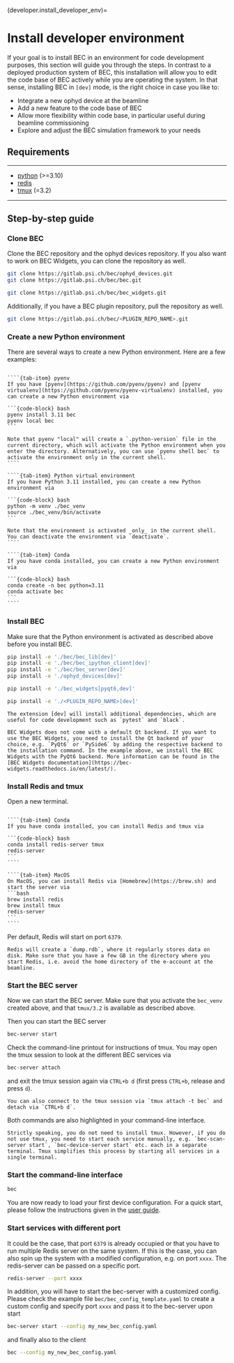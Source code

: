 (developer.install_developer_env)=
# Install developer environment
If your goal is to install BEC in an environment for code development purposes, this section will guide you through the steps.
In contrast to a deployed production system of BEC, this installation will allow you to edit the code base of BEC actively while you are operating the system.
In that sense, installing BEC in `[dev]` mode, is the right choice in case you like to:

- Integrate a new ophyd device at the beamline
- Add a new feature to the code base of BEC
- Allow more flexibility within code base, in particular useful during beamline commissioning
- Explore and adjust the BEC simulation framework to your needs


## Requirements

---
- [python](https://www.python.org) (>=3.10)
- [redis](https://redis.io)
- [tmux](https://github.com/tmux/tmux/wiki) (=3.2)
---


## Step-by-step guide
### Clone BEC

Clone the BEC repository and the ophyd devices repository. If you also want to work on BEC Widgets, you can clone the repository as well.

```bash
git clone https://gitlab.psi.ch/bec/ophyd_devices.git
git clone https://gitlab.psi.ch/bec/bec.git

git clone https://gitlab.psi.ch/bec/bec_widgets.git
```

Additionally, if you have a BEC plugin repository, pull the repository as well.

```bash
git clone https://gitlab.psi.ch/bec/<PLUGIN_REPO_NAME>.git
```

### Create a new Python environment
There are several ways to create a new Python environment. Here are a few examples:

`````{tab-set}

````{tab-item} pyenv
If you have [pyenv](https://github.com/pyenv/pyenv) and [pyenv virtualenv](https://github.com/pyenv/pyenv-virtualenv) installed, you can create a new Python environment via

```{code-block} bash
pyenv install 3.11 bec
pyenv local bec 
```

Note that pyenv "local" will create a `.python-version` file in the current directory, which will activate the Python environment when you enter the directory. Alternatively, you can use `pyenv shell bec` to activate the environment only in the current shell.
````

````{tab-item} Python virtual environment
If you have Python 3.11 installed, you can create a new Python environment via

```{code-block} bash
python -m venv ./bec_venv
source ./bec_venv/bin/activate
```

Note that the environment is activated _only_ in the current shell. You can deactivate the environment via `deactivate`.
````

````{tab-item} Conda
If you have conda installed, you can create a new Python environment via

```{code-block} bash
conda create -n bec python=3.11
conda activate bec
```
````
````` 

### Install BEC
Make sure that the Python environment is activated as described above before you install BEC.

```bash
pip install -e './bec/bec_lib[dev]'
pip install -e './bec/bec_ipython_client[dev]'
pip install -e './bec/bec_server[dev]'
pip install -e './ophyd_devices[dev]'
```

```bash
pip install -e './bec_widgets[pyqt6,dev]'
```

```bash
pip install -e './<PLUGIN_REPO_NAME>[dev]'
```

```{note}
The extension [dev] will install additional dependencies, which are useful for code development such as `pytest` and `black`.
```

```{note}
BEC Widgets does not come with a default Qt backend. If you want to use the BEC Widgets, you need to install the Qt backend of your choice, e.g. `PyQt6` or `PySide6` by adding the respective backend to the installation command. In the example above, we install the BEC Widgets with the PyQt6 backend. More information can be found in the [BEC Widgets documentation](https://bec-widgets.readthedocs.io/en/latest/).
```

### Install Redis and tmux
Open a new terminal.

`````{tab-set}

````{tab-item} Conda
If you have conda installed, you can install Redis and tmux via

```{code-block} bash
conda install redis-server tmux
redis-server
```
````

````{tab-item} MacOS
On MacOS, you can install Redis via [Homebrew](https://brew.sh) and start the server via
```bash
brew install redis
brew install tmux
redis-server
```
````
`````

Per default, Redis will start on port `6379`.

```{tip}
Redis will create a `dump.rdb`, where it regularly stores data on disk. Make sure that you have a few GB in the directory where you start Redis, i.e. avoid the home directory of the e-account at the beamline.
```

### Start the BEC server
Now we can start the BEC server.
Make sure that you activate the `bec_venv` created above, and that `tmux/3.2` is available as described above.

Then you can start the BEC server
```bash
bec-server start
```
Check the command-line printout for instructions of tmux.
You may open the tmux session to look at the different BEC services via

```bash
bec-server attach
```

and exit the tmux session again via `CTRL+b d` (first press `CTRL+b`, release and press `d`).
```{note}
You can also connect to the tmux session via `tmux attach -t bec` and detach via `CTRL+b d`.
```
Both commands are also highlighted in your command-line interface.

```{note}
Strictly speaking, you do not need to install tmux. However, if you do not use tmux, you need to start each service manually, e.g. `bec-scan-server start`, `bec-device-server start` etc. each in a separate terminal. Tmux simplifies this process by starting all services in a single terminal.
```

### Start the command-line interface

```bash
bec
```

You are now ready to load your first device configuration.
For a quick start, please follow the instructions given in the [user guide](#user.devices.load_demo_config).

### Start services with different port

It could be the case, that port `6379` is already occupied or that you have to run multiple Redis server on the same system.
If this is the case, you can also spin up the system with a modified configuration, e.g. on port `xxxx`.
The redis-server can be passed on a specific port.

```bash
redis-server --port xxxx
```
In addition, you will have to start the bec-server with a customized config.
Please check the example file ``bec/bec_config_template.yaml`` to create a custom config and specify port `xxxx` and pass it to the bec-server upon start

``` bash
bec-server start --config my_new_bec_config.yaml
```
and finally also to the client

```bash
bec --config my_new_bec_config.yaml
```
